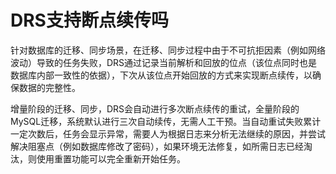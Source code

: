 # DRS支持断点续传吗<a name="drs_04_0031"></a>

针对数据库的迁移、同步场景，在迁移、同步过程中由于不可抗拒因素（例如网络波动）导致的任务失败，DRS通过记录当前解析和回放的位点（该位点同时也是数据库内部一致性的依据），下次从该位点开始回放的方式来实现断点续传，以确保数据的完整性。

增量阶段的迁移、同步，DRS会自动进行多次断点续传的重试，全量阶段的MySQL迁移，系统默认进行三次自动续传，无需人工干预。当自动重试失败累计一定次数后，任务会显示异常，需要人为根据日志来分析无法继续的原因，并尝试解决阻塞点（例如数据库修改了密码），如果环境无法修复，如所需日志已经淘汰，则使用重置功能可以完全重新开始任务。

